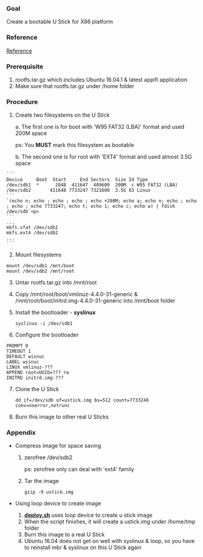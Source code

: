 ### Goal
Create a bootable U Stick for X86 platform

### Reference
[Reference](http://www.richud.com/wiki/Ubuntu_Create_Hard_Drive_Image)

### Prerequisite
  1. rootfs.tar.gz which includes Ubuntu 16.04.1 & latest appifi application
  2. Make sure that rootfs.tar.gz under /home folder

### Procedure
  1. Create two filesystems on the U Stick<p>
    a. The first one is for boot with  'W95 FAT32 (LBA)' format and used 200M space<p>
      ps: You **MUST** mark this filesystem as bootable<p>
    b. The second one is for root with  'EXT4' format and used almost 3.5G space<p>
    
    ```
    Device     Boot  Start     End Sectors  Size Id Type
    /dev/sdb1  *      2048  411647  409600  200M  c W95 FAT32 (LBA)
    /dev/sdb2       411648 7733247 7321600  3.5G 83 Linux
    ```
    `(echo n; echo ; echo ; echo ; echo +200M; echo a; echo n; echo ; echo ; echo ; echo 7733247; echo t; echo 1; echo c; echo w) | fdisk /dev/sdb`<p>
    ```
    ...
    mkfs.vfat /dev/sdb1
    mkfs.ext4 /dev/sdb2
    ...
    ```

  2. Mount filesystems
  ```
  mount /dev/sdb1 /mnt/boot
  mount /dev/sdb2 /mnt/root
  ```
  
  3. Untar rootfs.tar.gz into /mnt/root

  4. Copy /mnt/root/boot/vmlinuz-4.4.0-31-generic & /mnt/root/boot/initrd.img-4.4.0-31-generic into /mnt/boot folder

  5. Install the bootloader - **syslinux**<p>
  `syslinux -i /dev/sdb1`<p>

  6. Configure the bootloader<p>
  ```
  PROMPT 0
  TIMEOUT 1
  DEFAULT wisnuc
  LABEL wisnuc
  LINUX vmlinuz-???
  APPEND root=UUID=??? rw
  INITRD initrd.img-???  
  ```
  
  7. Clone the U Stick<p>
  `dd if=/dev/sdb of=ustick.img bs=512 count=7733248 conv=noerror,notrunc`<p>  
  
  8. Burn this image to other real U Sticks

### Appendix
  + Compress image for space saving
    1. zerofree /dev/sdb2<p>
    ps: zerofree only can deal with 'ext4' family<p>
  
    2. Tar the image<p>
    `gzip -9 ustick.img`<p>
    
  + Using loop device to create image
    1. [**deploy.sh**](https://github.com/JiangWeiGitHub/appifi-system/blob/master/amd64/u-stick/deploy.sh) uses loop device to create u stick image
    2. When the script finishes, it will create a ustick.img under /home/tmp folder
    3. Burn this image to a real U Stick
    4. Ubuntu 16.04 does not get on well with syslinux & loop, so you have to reinstall mbr & syslinux on this U Stick again
